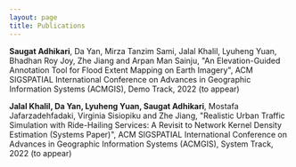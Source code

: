 ```yaml
---
layout: page
title: Publications
---
```


<div class="media">
    <div class="media-body">
       <p class="media-heading">
          <strong>Saugat Adhikari</strong>, Da Yan, Mirza Tanzim Sami, Jalal Khalil, Lyuheng Yuan, Bhadhan Roy Joy, Zhe Jiang and Arpan Man Sainju, "An Elevation-Guided Annotation Tool for Flood Extent Mapping on Earth Imagery", ACM SIGSPATIAL International Conference on Advances in Geographic Information Systems (ACMGIS), Demo Track, 2022 (to appear)<br />
       </p>
    </div>
</div>

<div class="media">
    <div class="media-body">
       <p class="media-heading">
          <strong>Jalal Khalil, Da Yan, Lyuheng Yuan, Saugat Adhikari</strong>, Mostafa Jafarzadehfadaki, Virginia Sisiopiku and Zhe Jiang, "Realistic Urban Traffic Simulation with Ride-Hailing Services: A Revisit to Network Kernel Density Estimation (Systems Paper)", ACM SIGSPATIAL International Conference on Advances in Geographic Information Systems (ACMGIS), System Track, 2022 (to appear)<br />
       </p>
    </div>
</div>

